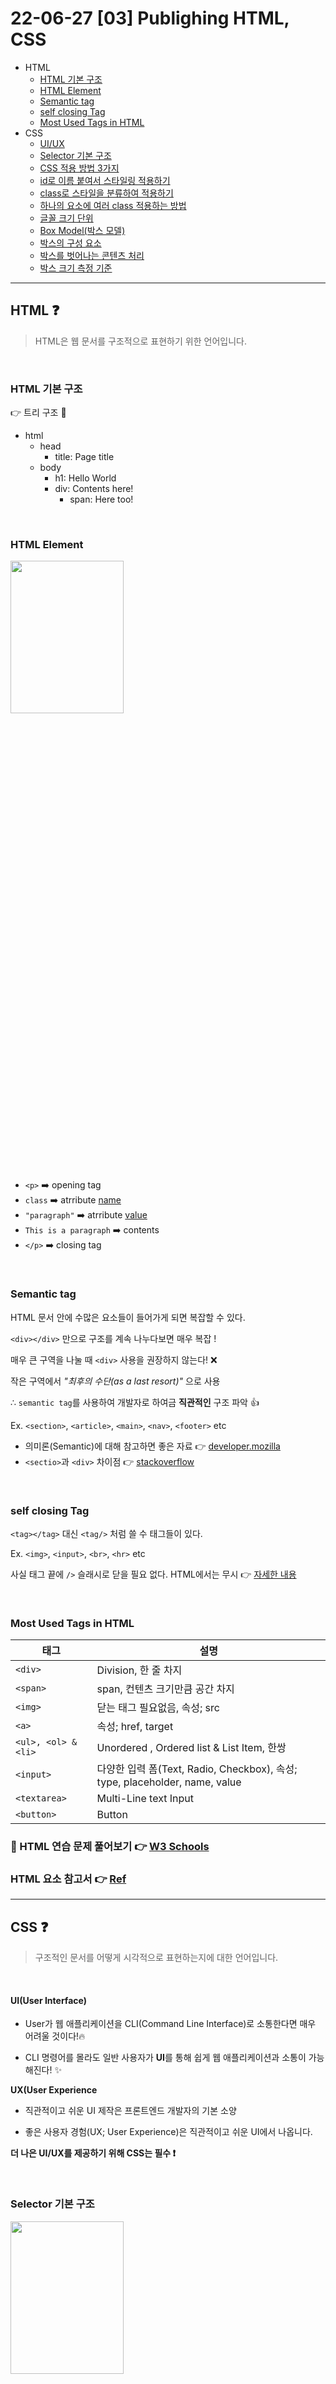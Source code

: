 # 22-06-27 [03] Publighing HTML, CSS

- HTML
  - [HTML 기본 구조](#html-기본-구조)
  - [HTML Element](#html-element)
  - [Semantic tag](#semantic-tag)
  - [self closing Tag](#self-closing-tag)
  - [Most Used Tags in HTML](#most-used-tags-in-html)
- CSS
  - [UI/UX](#uiuser-interface)
  - [Selector 기본 구조](#selector-기본-구조)
  - [CSS 적용 방법 3가지](#css-적용-방법-3가지)
  - [id로 이름 붙여서 스타일링 적용하기](#id로-이름-붙여서-스타일링-적용하기)
  - [class로 스타일을 분류하여 적용하기](#class로-스타일을-분류하여-적용하기)
  - [하나의 요소에 여러 class 적용하는 방법](#하나의-요소에-여러-class-적용하는-방법)
  - [글꼴 크기 단위](#글꼴-크기-단위)
  - [Box Model(박스 모델)](#box-model박스-모델)
  - [박스의 구성 요소](#박스의-구성-요소)
  - [박스를 벗어나는 콘텐츠 처리](#박스를-벗어나는-콘텐츠-처리)
  - [박스 크기 측정 기준](#박스-크기-측정-기준)

---

## HTML ❓

> HTML은 웹 문서를 구조적으로 표현하기 위한 언어입니다.

<br>

### HTML 기본 구조

👉 트리 구조 🌲

- html
  - head
    - title: Page title
  - body
    - h1: Hello World
    - div: Contents here!
      - span: Here too!

<br>

### HTML Element

<img src="../images/[03]/htmlElement.png" width="60%" height= "25%">

- `<p>` ➡️ opening tag
- `class` ➡️ atrribute <u>name</u>
- `"paragraph"` ➡️ atrribute <u>value</u>
- `This is a paragraph` ➡️ contents
- `</p>` ➡️ closing tag

<br>

### Semantic tag

HTML 문서 안에 수많은 요소들이 들어가게 되면 복잡할 수 있다.

`<div></div>` 만으로 구조를 계속 나누다보면 매우 복잡 ! 

매우 큰 구역을 나눌 때 `<div>` 사용을 권장하지 않는다! ❌ 

작은 구역에서 *"최후의 수단(as a last resort)"* 으로 사용 

∴ `semantic tag`를 사용하여 개발자로 하여금 **직관적인** 구조 파악 👍

Ex. `<section>`, `<article>`, `<main>`, `<nav>`, `<footer>` etc

- 의미론(Semantic)에 대해 참고하면 좋은 자료 👉 [developer.mozilla](https://developer.mozilla.org/en-US/docs/Glossary/Semantics)
- `<sectio>`과 `<div>` 차이점 👉 [stackoverflow](https://stackoverflow.com/questions/6939864/what-is-the-difference-between-section-and-div/6941170#6941170)


<br>

### self closing Tag

`<tag></tag>` 대신 `<tag/>` 처럼 쓸 수 태그들이 있다.

Ex. `<img>`, `<input>`, `<br>`, `<hr>` etc

사실 태그 끝에 `/>` 슬래시로 닫을 필요 없다. HTML에서는 무시 👉 [자세한 내용](https://www.tutorialstonight.com/self-closing-tags-in-html.php)

<br>

### Most Used Tags in HTML

| 태그                | 설명                                                         |
| ------------------- | ------------------------------------------------------------ |
| `<div>`             | Division, 한 줄 차지                                         |
| `<span>`            | span, 컨텐츠 크기만큼 공간 차지                              |
| `<img>`             | 닫는 태그 필요없음, 속성; src                                |
| `<a>`               | 속성;  href, target                                          |
| `<ul>, <ol> & <li>` | Unordered , Ordered list & List Item, 한쌍                   |
| `<input>`           | 다양한 입력 폼(Text, Radio, Checkbox), 속성; type, placeholder, name, value |
| `<textarea>`        | Multi-Line text Input                                        |
| `<button>`          | Button                                                       |

### 🐯 HTML 연습 문제 풀어보기 👉 [W3 Schools](https://www.w3schools.com/html/html_exercises.asp)
### HTML 요소 참고서 👉 [Ref](https://developer.mozilla.org/ko/docs/Web/HTML/Element#%EC%BD%98%ED%85%90%EC%B8%A0_%EA%B5%AC%ED%9A%8D)

---

## CSS ❓

> 구조적인 문서를 어떻게 시각적으로 표현하는지에 대한 언어입니다.

<br/>

#### **UI(User Interface)**

- User가 웹 애플리케이션을 CLI(Command Line Interface)로 소통한다면 매우 어려울 것이다!🔥

- CLI 명령어를 몰라도 일반 사용자가 **UI**를 통해 쉽게 웹 애플리케이션과 소통이 가능해진다! ✨

**UX(User Experience**

- 직관적이고 쉬운 UI 제작은 프론트엔드 개발자의 기본 소양

- 좋은 사용자 경험(UX; User Experience)은 직관적이고 쉬운 UI에서 나옵니다.

**더 나은 UI/UX를 제공하기 위해 CSS는 필수 ❗️**

<br/>

### Selector 기본 구조

<img src="../images/[03]/CSSbasic.png" width="60%" height="25%" />

- `body` ➡️ Selector
- `{ }` ➡️ Declaration block
- `color` ➡️ property <u>name</u>
- `red` ➡️ property <u>value</u>
- `;` ➡️ Delclaration delimiter

<br/>

### CSS 적용 방법 3가지

1. 인라인 스타일 💧

    CSS 파일로 구분하지 않을 정도로 적은 양의 CSS인 경우 인라인 추천

2. 내부 스타일 시트 💧

    [관심사 분리](https://ko.wikipedia.org/wiki/%EA%B4%80%EC%8B%AC%EC%82%AC_%EB%B6%84%EB%A6%AC) 측면에서 인라인 스타일과 내부 스타일 시트는 권장 ❌

3. 외부 스타일 시트 ⭐️

   HTML은 웹 페이지의 구조와 내용만 담당하고, CSS는 디자인만 담당하도록 역할 분담! **관심사 분리 측면에서 Good✨**

```html
<!--CSS 외부 스타일 시트 HTML에 적용하는 방법-->
<link rel="stylesheet" href="index.css" />
```

link 해오는 파일이 CSS인 경우: rel 속성 ➡️  `rel="stylesheet"`

불러오고자 하는 외부 CSS 파일 경로: href 속성 ➡️ `href="index.css"`

<br>

### id로 이름 붙여서 스타일링 적용하기

```html
<h4 id="navigation-title">This is the navigation section.</h4>
```

태그에 `id`가 할당된 경우, CSS 파일에서 `#id_value`로 접근하여 해당 태그에 스타일링을 적용할 수 있다. 

`id`는 HTML 안에서 <u>고유해야 한다</u>. 즉, 단일 요소에만 스타일링 적용

```css
#navigation-title {
  color: red;
}
```

<br>

### class로 스타일을 분류하여 적용하기

```html
<ul>
	<li class="menu-item">Home</li>
        <li class="menu-item">Mac</li>
	<li class="menu-item">iPhone</li>
	<li class="menu-item">iPad</li>
</ul>
```
태그에 `class`가 할당된 경우, CSS 파일에서 `.class_value`로 접근하여 해당 태그에 스타일링을 적용할 수 있다. 

`class`는 HTML 안에서 <u>중복 사용이 가능하다</u>. 즉, 여러 요소들에 중복으로 스타일링 적용

```css
.menu-item {
  text-decoration: underline;
}
```

<br>

### 하나의 요소에 여러 class 적용하는 방법

적용하려는 class들의 이름을 `띄어쓰기`로 구분합니다.

```html
<li class="menu-item selected">Home</li
```

위와 같이 `menu-item`의 클래스와 `selected` 클래스를 `li` 요소에 동시 적용 가능하다.

```css
.menu-item {
  text-decoration: underline;
}

.selected {
  font-weight: bold;
  color: #009999;
}
```

<br>

**id vs class**

| id                                        | class                                     |
| ----------------------------------------- | ----------------------------------------- |
| #으로 html 요소 선택                      | .으로 html 요소 선택                      |
| 단 하나의 요소에만 적용(중복 ❌) | 여러 요소들에 적용 가능(중복 ⭕️) |
| 특정 요소에 이름을 붙이는 데 주로 사용    | 스타일의 분류에 많이 사용                 |

<br>

### 글꼴 크기 단위

1. 절대 단위

    ➡️ px, pt etc

2. 상대 단위

    ➡️ , em, **rem(추천⭐️)**, ch, vw, vh etc

    (em은 부모 엘리먼트에 따라 상대적으로 크기가 변경되므로 계산이 어렵습니다. 이에 비해 rem은 root의 글자 크기에 따라서만 상대적으로 변합니다.)

단위에 대한 좀 더 많은 정보 👉 [MDN](https://developer.mozilla.org/en-US/docs/Learn/CSS/Building_blocks/Values_and_units#numbers_lengths_and_percentages), [W3Schools](https://www.w3schools.com/cssref/css_units.asp)

<br>

**기타 스타일링 속성**

- 굵기: `font-weight`
- 밑줄, 가로줄: `text-decoration`
- 정렬: `text-align`
- 자간: `letter-spacing`
- 행간: `line-height`

<br>

### Box Model(박스 모델)

> 웹 페이지 내의 모든 컨텐츠는 고유 영역을 가지고, 직사가형을 띈다. 그래서 Box라 부른다.

<Br>

### 줄바꿈이 되는 박스(block) vs. 옆으로 붙는 박스(inline, inline-block)

|                              | Block           | Inline-block           | Inline                 |
| ---------------------------- | --------------- | ---------------------- | ---------------------- |
| 줄바꿈 여부                  | 줄바꿈이 일어남 | 줄바꿈이 일어나지 않음 | 줄바꿈이 일어나지 않음 |
| 기본적으로 갖는 너비(width)  | 100%            | 글자가 차지하는 만큼   | 글자가 차지하는 만큼   |
| width, height 사용 가능 여부 | 가능            | 가능                   | 불가능                 |



block 요소 목록 확인하러 가기 👉 [Block-level elements](https://developer.mozilla.org/en-US/docs/Web/HTML/Block-level_elements)

inline 요소 목록 확인하러 가기 👉 [Inline-level elements](https://developer.mozilla.org/en-US/docs/Web/HTML/Inline_elements)


`inline-block` 박스는 `inline` 박스처럼 다른 요소의 옆으로 붙으면서, <u>자체적으로 고유의 크기를 가진다.</u>

<br>

### 박스의 구성 요소

<img src="../images/[03]/boxmodel.png" width="60%" height="20%"/>

`margin` ▶︎ `border` ▶︎ `padding` ▶︎ `content`

<Br>

**여백 조정하기**

1. 각각의 값은 top, right, bottom, left로 <u>시계방향</u>

```Css
p {
  margin: 10px 20px 30px 40px;
}
```

1. 값을 두 개만 넣으면 top과 bottom이 10px, left 및 right가 20px

```css
p {
  margin: 10px 20px;
}
```

3. 값을 하나만 넣으면 모든 방향의 바깥 여백에 적용

```css
p {
  margin: 10px;
}
```

4. 방향을 특정한 속성도 존재

```css
p {
  margin-top: 10px;
  margin-right: 20px;
  margin-bottom: 30px;
  margin-left: 40px;
}
```

**✌️ 위와 같은 규칙은 `padding`에도 동일하게 적용된다**

👻 margin에는 음수 값을 지정하여 화면에서 사라지게 하거나, 다른 요소와 겹치게 할 수 있다.

<br>

### 박스를 벗어나는 콘텐츠 처리

박스 크기보다 콘텐츠 크기가 큰 경우에는 어떻게 될까 ❓

콘텐츠가 박스 바깥으로 빠져나온다 🙀

이런 경우 두 가지 방법이 있다. ✌️

1. 콘텐츠를 더 이상 표현하지 않거나, 

    hidden 값을 지정하면 콘텐츠 크기가 넘칠 경우 숨겨진다.

```css
p {
  overflow: hidden;
}
```

2. 박스 안에 스크롤을 추가하거나.

    auto 값을 지정하면 콘텐츠 크기가 넘칠 경우 스크롤이 추가된다. `overflow-x` 속성과 `overflow-y` 속성을 이용하면 x축과 y축을 지정해 가로 방향으로 스크롤 하거나 세로 방향으로 스크롤 할 수 있게끔 지정할 수 있다.


```css
p {
  overflow: auto;
}
```

<br>

### 박스 크기 측정 기준

☠️ 레이아웃을 디자인할 때 가장 많이 하는 실수. 

박스의 크기를 디자인할 때 여백의 크기를 신경쓰지 않고 콘텐츠 영역만 고려하면, 처음 생각한 레이아웃을 벗어날 수 있다 😹

간단한 해결법  ✨ **여백과 테두리 두께를 포함한 박스 계산법** ✨

```css
* {
  box-sizing: border-box;
}
```

요소를 선택해 `box-sizing` 속성을 추가하고, `border-box`라는 값을 추가한다. 이렇게 모든 요소에 `box-sizing: border-box`를 적용하면, 모든 박스에서 여백과 테두리를 포함한 크기로 계산된다. <U>⭐️일반적으로 box-sizing은 HTML 문서 전체에 적용합니다.</U> box-sizing을 일부 요소에만 적용하는 경우, 혼란을 가중시킬 수 있습니다.

<img src="../images/[03]/boxWidth.png" width="70%" height="30%"/>

- `content-box`: 박스 크기를 측정하는 기본값; 여백과 테두리 포함 ❌
- `border-box`: 대부분의 레이아웃 디자인에서 여백과 테두리를 포함하는 박스 크기 계산법 🌈


### 🐯 CSS 연습 문제 풀어보기 👉 [W3 Schools](https://www.w3schools.com/css/css_exercises.asp)
